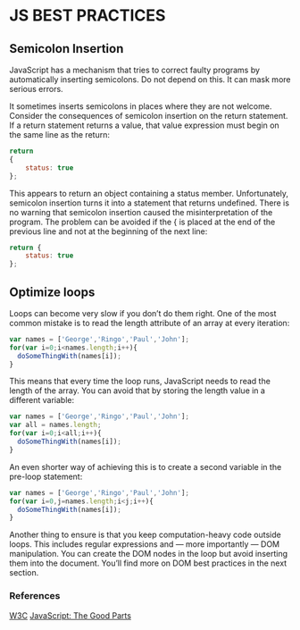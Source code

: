 # JS BEST PRACTICES

## Semicolon Insertion

JavaScript has a mechanism that tries to correct faulty programs by automatically inserting semicolons. Do not depend on this. It can mask more serious errors.

It sometimes inserts semicolons in places where they are not welcome. Consider the consequences of semicolon insertion on the return statement. If a return statement returns a value, that value expression must begin on the same line as the return:

```javascript
return
{
    status: true
};
```
This appears to return an object containing a status member. Unfortunately, semicolon insertion turns it into a statement that returns undefined. There is no warning that semicolon insertion caused the misinterpretation of the program. The problem can be avoided if the { is placed at the end of the previous line and not at the beginning of the next line:

```javascript
return {
    status: true
};
```

## Optimize loops

Loops can become very slow if you don’t do them right. One of the most common mistake is to read the length attribute of an array at every iteration:

```javascript
var names = ['George','Ringo','Paul','John'];
for(var i=0;i<names.length;i++){
  doSomeThingWith(names[i]);
}
```

This means that every time the loop runs, JavaScript needs to read the length of the array. You can avoid that by storing the length value in a different variable:

```javascript
var names = ['George','Ringo','Paul','John'];
var all = names.length;
for(var i=0;i<all;i++){
  doSomeThingWith(names[i]);
}
```

An even shorter way of achieving this is to create a second variable in the pre-loop statement:

```javascript
var names = ['George','Ringo','Paul','John'];
for(var i=0,j=names.length;i<j;i++){
  doSomeThingWith(names[i]);
}
```
Another thing to ensure is that you keep computation-heavy code outside loops. This includes regular expressions and — more importantly — DOM manipulation. You can create the DOM nodes in the loop but avoid inserting them into the document. You’ll find more on DOM best practices in the next section.

### References
[W3C](https://www.w3.org/wiki/JavaScript_best_practices)
[JavaScript: The Good Parts](https://www.amazon.in/JavaScript-Good-Parts-ebook/dp/B0026OR2ZY)
